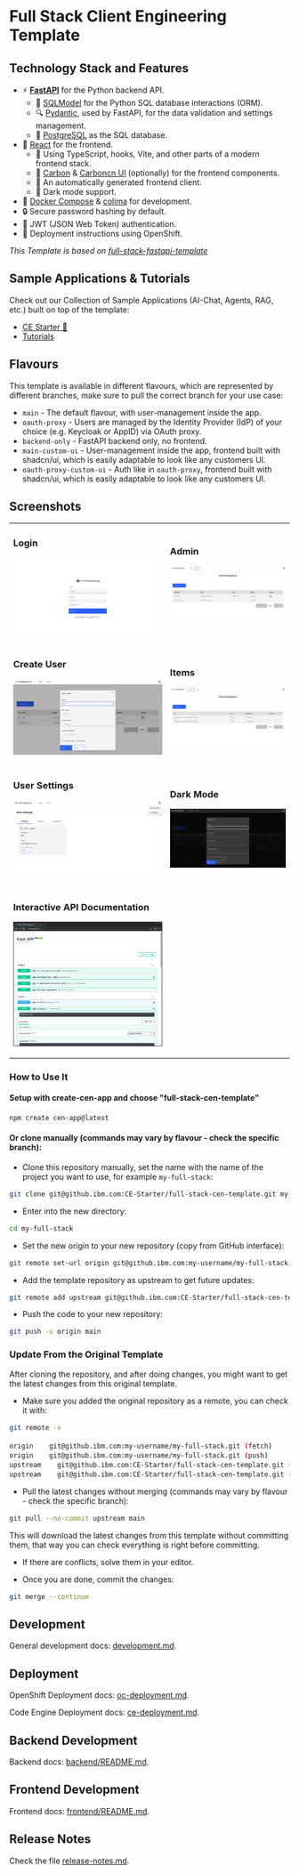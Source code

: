 # Full Stack Client Engineering Template

## Technology Stack and Features

- ⚡ [**FastAPI**](https://fastapi.tiangolo.com) for the Python backend API.
  - 🧰 [SQLModel](https://sqlmodel.tiangolo.com) for the Python SQL database interactions (ORM).
  - 🔍 [Pydantic](https://docs.pydantic.dev), used by FastAPI, for the data validation and settings management.
  - 💾 [PostgreSQL](https://www.postgresql.org) as the SQL database.
- 🚀 [React](https://react.dev) for the frontend.
  - 💃 Using TypeScript, hooks, Vite, and other parts of a modern frontend stack.
  - 🎨 [Carbon](https://carbondesignsystem.com/) & [Carboncn UI](https://www.carboncn.dev/) (optionally) for the frontend components.
  - 🤖 An automatically generated frontend client.
  - 🦇 Dark mode support.
- 🐋 [Docker Compose](https://www.docker.com) & [colima](https://github.com/abiosoft/colima/) for development.
- 🔒 Secure password hashing by default.
- 🔑 JWT (JSON Web Token) authentication.
- 🚢 Deployment instructions using OpenShift.

_This Template is based on [full-stack-fastapi-template](https://github.com/fastapi/full-stack-fastapi-template)_

## Sample Applications & Tutorials

Check out our Collection of Sample Applications (AI-Chat, Agents, RAG, etc.) built on top of the template:

- [CE Starter 🚀](https://github.ibm.com/CE-Starter/)
- [Tutorials](https://github.ibm.com/CE-Starter/full-stack-cen-template-tutorials)

## Flavours

This template is available in different flavours, which are represented by different branches, make sure to pull the correct branch for your use case:

- `main` - The default flavour, with user-management inside the app.
- `oauth-proxy` - Users are managed by the Identity Provider (IdP) of your choice (e.g. Keycloak or AppID) via OAuth proxy.
- `backend-only` - FastAPI backend only, no frontend.
- `main-custom-ui` - User-management inside the app, frontend built with shadcn/ui, which is easily adaptable to look like any customers UI.
- `oauth-proxy-custom-ui` - Auth like in `oauth-proxy`, frontend built with shadcn/ui, which is easily adaptable to look like any customers UI.

## Screenshots

<table>
<tbody>
<tr>
<td>

### Login

![API docs](.docs/img/login.png)

</td>
<td>

### Admin

![API docs](.docs/img/dashboard.png)

</td>
</tr>
<tr>
<td>

### Create User

![API docs](.docs/img/dashboard-create.png)

</td>
<td>

### Items

![API docs](.docs/img/dashboard-items.png)

</td>
</tr>
<tr>
<td>

### User Settings

![API docs](.docs/img/dashboard-user-settings.png)

</td>
<td>

### Dark Mode

![API docs](.docs/img/dashboard-dark.png)

</td>
</tr>
<tr>
<td>

### Interactive API Documentation

![API docs](.docs/img/docs.png)

</td>
<td></td>
</tr>

  </tbody>
</table>

### How to Use It

#### Setup with create-cen-app and choose "full-stack-cen-template"

```bash
npm create cen-app@latest
```

#### Or clone manually (commands may vary by flavour - check the specific branch):

- Clone this repository manually, set the name with the name of the project you want to use, for example `my-full-stack`:

```bash
git clone git@github.ibm.com:CE-Starter/full-stack-cen-template.git my-full-stack
```

- Enter into the new directory:

```bash
cd my-full-stack
```

- Set the new origin to your new repository (copy from GitHub interface):

```bash
git remote set-url origin git@github.ibm.com:my-username/my-full-stack.git
```

- Add the template repository as upstream to get future updates:

```bash
git remote add upstream git@github.ibm.com:CE-Starter/full-stack-cen-template.git
```

- Push the code to your new repository:

```bash
git push -u origin main
```

### Update From the Original Template

After cloning the repository, and after doing changes, you might want to get the latest changes from this original template.

- Make sure you added the original repository as a remote, you can check it with:

```bash
git remote -v

origin    git@github.ibm.com:my-username/my-full-stack.git (fetch)
origin    git@github.ibm.com:my-username/my-full-stack.git (push)
upstream    git@github.ibm.com:CE-Starter/full-stack-cen-template.git (fetch)
upstream    git@github.ibm.com:CE-Starter/full-stack-cen-template.git (push)
```

- Pull the latest changes without merging (commands may vary by flavour - check the specific branch):

```bash
git pull --no-commit upstream main
```

This will download the latest changes from this template without committing them, that way you can check everything is right before committing.

- If there are conflicts, solve them in your editor.

- Once you are done, commit the changes:

```bash
git merge --continue
```

## Development

General development docs: [development.md](./.docs/development.md).

## Deployment

OpenShift Deployment docs: [oc-deployment.md](./.docs/oc-deployment.md).

Code Engine Deployment docs: [ce-deployment.md](./.docs/ce-deployment.md).

## Backend Development

Backend docs: [backend/README.md](./backend/README.md).

## Frontend Development

Frontend docs: [frontend/README.md](./frontend/README.md).

## Release Notes

Check the file [release-notes.md](./.docs/release-notes.md).
